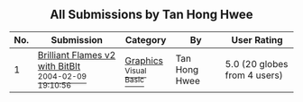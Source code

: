 ﻿<div align="center">

## All Submissions by Tan Hong Hwee

</div>

No.  | Submission | Category | By   | User Rating
---- | ---------- | -------- | ---- | -----------
1 | [Brilliant Flames v2 with BitBlt<br /><sup>2004-02-09 19:10:56</sup>](https://github.com/Planet-Source-Code/tan-hong-hwee-brilliant-flames-v2-with-bitblt__1-51634) | [Graphics<br /><sup>Visual Basic</sup>](../ByCategory/graphics__1-46.md) | Tan Hong Hwee | 5.0 (20 globes from 4 users)

